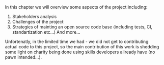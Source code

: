 
In this chapter we will overview some aspects of the project including:
 1. Stakeholders analysis
 2. Challenges of the project
 3. Strategies of mainting an open source code base (including tests, CI, standartization etc...)
 And more...
 
Unfortenatly, in the limited time we had - we did not get to contributing actual code to this project, so the main contribution of this work is shedding some light on charity being done using skills developers allready have (no pawn intended...).

